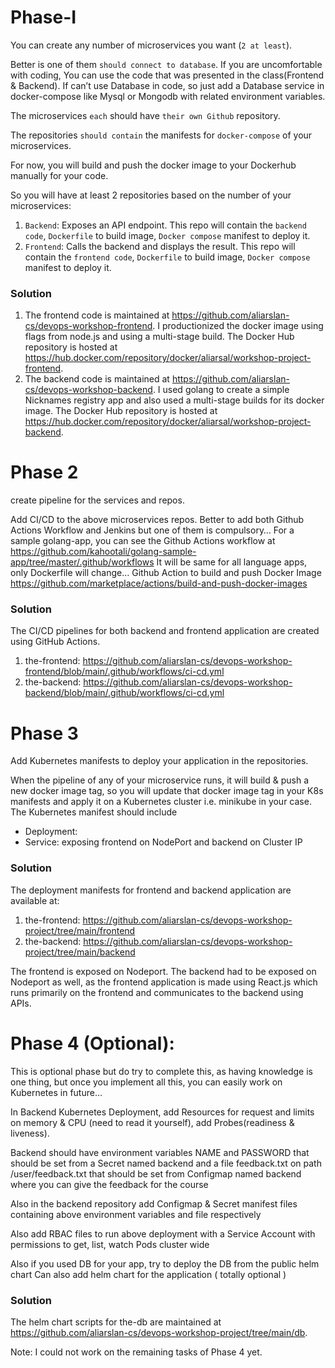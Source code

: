 # Phase-I

You can create any number of microservices you want (`2 at least`).

Better is one of them `should connect to database`. If you are uncomfortable with coding, You can use the code that was presented in the class(Frontend & Backend). If can’t use Database in code, so just add a Database service in docker-compose like Mysql or Mongodb with related environment variables.

The microservices `each` should have `their own Github` repository.

The repositories `should contain` the manifests for `docker-compose` of your microservices.

For now, you will build and push the docker image to your Dockerhub manually for your code.

So you will have at least 2 repositories based on the number of your microservices:
1. `Backend`: Exposes an API endpoint. This repo will contain the `backend code`, `Dockerfile` to build image, `Docker compose` manifest to deploy it.
2. `Frontend`: Calls the backend and displays the result. This repo will contain the `frontend code`, `Dockerfile` to build image, `Docker compose` manifest to deploy it.


### Solution

1. The frontend code is maintained at https://github.com/aliarslan-cs/devops-workshop-frontend. I productionized the docker image using flags from node.js and using a multi-stage build. The Docker Hub repository is hosted at https://hub.docker.com/repository/docker/aliarsal/workshop-project-frontend.
1. The backend code is maintained at https://github.com/aliarslan-cs/devops-workshop-backend. I used golang to create a simple Nicknames registry app and also used a multi-stage builds for its docker image. The Docker Hub repository is hosted at https://hub.docker.com/repository/docker/aliarsal/workshop-project-backend.

# Phase 2

create pipeline for the services and repos.

Add CI/CD to the above microservices repos. Better to add both Github Actions Workflow and Jenkins but one of them is compulsory…
For a sample golang-app, you can see the Github Actions workflow at
https://github.com/kahootali/golang-sample-app/tree/master/.github/workflows
It will be same for all language apps, only Dockerfile will change…
Github Action to build and push Docker Image
https://github.com/marketplace/actions/build-and-push-docker-images

### Solution

The CI/CD pipelines for both backend and frontend application are created using GitHub Actions.

1. the-frontend: https://github.com/aliarslan-cs/devops-workshop-frontend/blob/main/.github/workflows/ci-cd.yml
2. the-backend: https://github.com/aliarslan-cs/devops-workshop-backend/blob/main/.github/workflows/ci-cd.yml

# Phase 3

Add Kubernetes  manifests to deploy your application in the repositories.

When the pipeline of any of your microservice runs, it will build & push a new docker image tag, so you will update that docker image tag in your K8s manifests and apply it on a Kubernetes cluster i.e. minikube in your case.
The Kubernetes manifest should include

- Deployment:
- Service: exposing frontend on NodePort and backend on Cluster IP

### Solution

The deployment manifests for frontend and backend application are available at:

1. the-frontend: https://github.com/aliarslan-cs/devops-workshop-project/tree/main/frontend
2. the-backend: https://github.com/aliarslan-cs/devops-workshop-project/tree/main/backend

The frontend is exposed on Nodeport. The backend had to be exposed on Nodeport as well, as the frontend application is made using React.js which runs primarily on the frontend and communicates to the backend using APIs.

# Phase 4 (Optional):

This is optional phase but do try to complete this, as having knowledge is one thing, but once you implement all this, you can easily work on Kubernetes in future…

In Backend Kubernetes Deployment, add Resources for request and limits on memory & CPU (need to read it yourself), add Probes(readiness & liveness).

Backend should have environment variables NAME and PASSWORD that should be set from a Secret named backend and a file feedback.txt on path /user/feedback.txt  that should be set from Configmap named backend where you can give the feedback for the course

Also in the backend repository add Configmap & Secret manifest files containing above environment variables and file respectively

Also add RBAC files to run above deployment with a Service Account with permissions to get, list, watch Pods cluster wide

Also if you used DB for your app, try to deploy the DB from the public helm chart
Can also add helm chart for the application ( totally optional )

### Solution

The helm chart scripts for the-db are maintained at https://github.com/aliarslan-cs/devops-workshop-project/tree/main/db.

Note: I could not work on the remaining tasks of Phase 4 yet.
